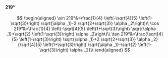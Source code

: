 #### 219°

$$
\begin{aligned}
\sin 219°&=\frac{1}{4} \left(-\sqrt[4]{5} \left(1-\sqrt{3}\right) \sqrt{\alpha _1}-2 \sqrt{2+\sqrt{3}} \alpha _2\right)\\
\cos 219°&=\frac{1}{4} \left(-\sqrt[4]{5} \left(1+\sqrt{3}\right) \sqrt{\alpha _1}+\sqrt{2} \left(1-\sqrt{3}\right) \alpha _2\right)\\
\tan 219°&=\frac{\sqrt[4]{5} \left(1-\sqrt{3}\right) \sqrt{\alpha _1}+2 \sqrt{2+\sqrt{3}} \alpha _2}{\sqrt[4]{5} \left(1+\sqrt{3}\right) \sqrt{\alpha _1}-\sqrt{2}
\left(1-\sqrt{3}\right) \alpha _2}\\
\end{aligned}
$$

